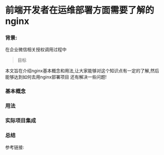 # 前端开发者在运维部署方面需要了解的nginx

### 背景: 

在企业微信相关授权调用过程中

> 目标

本文旨在介绍nginx基本概念和用法,让大家能够对这个知识点有一定的了解,然后能够达到如何去用nginx部署项目 还有解决一些问题!



### 基本概念


### 用法


### 实际项目集成


### 总结




参考链接:

